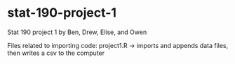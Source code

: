 # stat-190-project-1
Stat 190 project 1 by Ben, Drew, Elise, and Owen

Files related to importing code:
project1.R -> imports and appends data files, then writes a csv to the computer

